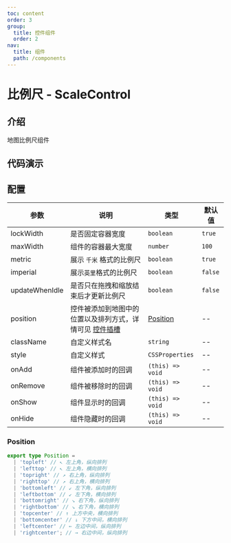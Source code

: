 ```yaml
---
toc: content
order: 3
group:
  title: 控件组件
  order: 2
nav:
  title: 组件
  path: /components
---
```


# 比例尺 - ScaleControl

## 介绍

地图比例尺组件

## 代码演示

<code src="./demos/default.tsx" defaultShowCode compact></code>

## 配置

| 参数 | 说明 | 类型 | 默认值 |
| --- | --- | --- | --- |
| lockWidth | 是否固定容器宽度 | `boolean` | `true` |
| maxWidth | 组件的容器最大宽度 | `number` | `100` |
| metric | 展示 `千米` 格式的比例尺 | `boolean` | `true` |
| imperial | 展示`英里`格式的比例尺 | `boolean` | `false` |
| updateWhenIdle | 是否只在拖拽和缩放结束后才更新比例尺 | `boolean` | `false` |
| position | 控件被添加到地图中的位置以及排列方式，详情可见 [控件插槽](https://l7.antv.vision/zh/docs/api/component/control/control#插槽) | [Position](#position) | -- |
| className | 自定义样式名 | `string` | -- |
| style | 自定义样式 | `CSSProperties` | -- |
| onAdd | 组件被添加时的回调 | `(this) => void` | -- |
| onRemove | 组件被移除时的回调 | `(this) => void` | -- |
| onShow | 组件显示时的回调 | `(this) => void` | -- |
| onHide | 组件隐藏时的回调 | `(this) => void` | -- |

### Position

```ts
export type Position =
  | 'topleft' // ↖ 左上角，纵向排列
  | 'lefttop' // ↖ 左上角，横向排列
  | 'topright' // ↗ 右上角，纵向排列
  | 'righttop' // ↗ 右上角，横向排列
  | 'bottomleft' // ↙ 左下角，纵向排列
  | 'leftbottom' // ↙ 左下角，横向排列
  | 'bottomright' // ↘ 右下角，纵向排列
  | 'rightbottom' // ↘ 右下角，横向排列
  | 'topcenter' // ↑ 上方中央，横向排列
  | 'bottomcenter' // ↓ 下方中间，横向排列
  | 'leftcenter' // ← 左边中间，纵向排列
  | 'rightcenter'; // → 右边中间，纵向排列
```
